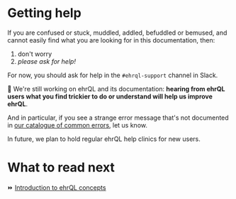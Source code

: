 # Getting help

If you are confused or stuck, muddled, addled, befuddled or bemused,
and cannot easily find what you are looking for in this documentation, then:

1. don't worry
2. _please ask for help!_

For now, you should ask for help in the `#ehrql-support` channel in Slack.

:construction: We're still working on ehrQL and its documentation:
**hearing from ehrQL users what you find trickier to do or understand will help us improve ehrQL**.

And in particular,
if you see a strange error message that's not documented in [our catalogue of common errors](ehrql-errors.md),
let us know.

In future, we plan to hold regular ehrQL help clinics for new users.

# What to read next

:fast_forward: [Introduction to ehrQL concepts](introduction-to-ehrql-concepts.md)
